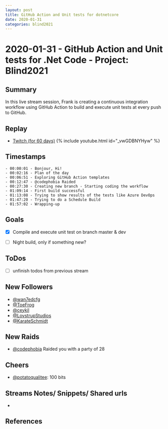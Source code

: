 ```yaml
---
layout: post
title: GitHub Action and Unit tests for dotnetcore
date: 2020-01-31
categories: blind2021
---
```



# 2020-01-31 - GitHub Action and Unit tests for .Net Code - Project: Blind2021

## Summary

In this live stream session, Frank is creating a continuous integration workflow using GitHub Action to build and execute unit tests at every push to GitHub.

## Replay


- [Twitch (for 60 days)](https://www.twitch.tv/videos/544608382)
{% include youtube.html id="_vwGDBNYHyw" %}
<br/><!--more-->


## Timestamps


    - 00:00:01 - Bonjour, Hi!
    - 00:02:16 - Plan of the day
    - 00:06:51 - Exploring GitHub Action templates
    - 00:12:47 - @codephobia Raided
    - 00:27:30 - Creating new branch - Starting coding the workflow  
    - 01:09:14 - First build successful
    - 01:13:08 - Trying to show results of the tests like Azure DevOps
    - 01:47:20 - Trying to do a Schedule Build
    - 01:57:02 - Wrapping-up


Goals
-----

- [X] Compile and execute unit test on branch master & dev
- [ ] Night build, only if something new?



ToDos
-----
- [ ] unfinish todos from previous stream


New Followers
-------------

- [@wan7edcfg](https://www.twitch.tv/wan7edcfg)
- [@ToeFrog](https://www.twitch.tv/ToeFrog)
- [@ceykil](https://www.twitch.tv/ceykil)
- [@LovstrupStudios](https://www.twitch.tv/LovstrupStudios)
- [@KarateSchmidt](https://www.twitch.tv/KarateSchmidt)


New Raids
---------------

- [@codephobia](https://www.twitch.tv/codephobia) Raided you with a party of 28


Cheers
------

- [@potatoqualitee](https://www.twitch.tv/potatoqualitee):  100 bits



Streams Notes/ Snippets/ Shared urls
-----------------------------------

- 


References
----------



